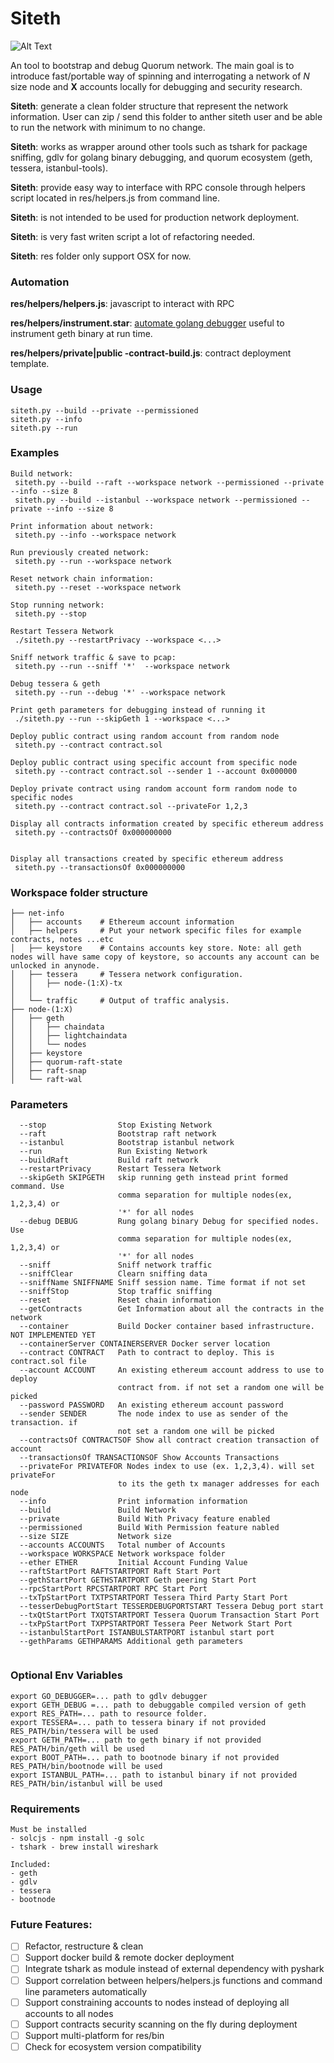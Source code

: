 # Siteth

![Alt Text](ref/build.gif)

An tool to bootstrap and debug Quorum network. The main goal is to introduce fast/portable way of spinning and interrogating a network of *N* size node
and **X** accounts locally for debugging and security research. 

**Siteth**: generate a clean folder structure that represent the network information. User can zip / send this folder to anther siteth user and be able to 
run the network with minimum to no change.

**Siteth**: works as wrapper around other tools such as tshark for package sniffing, gdlv for golang binary debugging, and quorum ecosystem (geth, tessera, istanbul-tools).

**Siteth**: provide easy way to interface with RPC console through helpers script located in res/helpers.js from command line.

**Siteth**: is not intended  to be used for production network deployment.

**Siteth**: is very fast writen script a lot of refactoring needed.

**Siteth**: res folder only support OSX for now.

### Automation
**res/helpers/helpers.js**: javascript to interact with RPC

**res/helpers/instrument.star**: [automate golang debugger](https://github.com/aarzilli/gdlv/blob/master/doc/starlark.md) useful to instrument geth binary at run time. 

**res/helpers/private|public -contract-build.js**: contract deployment template.

### Usage
```
siteth.py --build --private --permissioned
siteth.py --info
siteth.py --run
```

### Examples

```
Build network:
 siteth.py --build --raft --workspace network --permissioned --private --info --size 8
 siteth.py --build --istanbul --workspace network --permissioned --private --info --size 8
```

```
Print information about network:
 siteth.py --info --workspace network

Run previously created network:
 siteth.py --run --workspace network

Reset network chain information:
 siteth.py --reset --workspace network

Stop running network:
 siteth.py --stop
 
Restart Tessera Network
 ./siteth.py --restartPrivacy --workspace <...>
```

```
Sniff network traffic & save to pcap:
 siteth.py --run --sniff '*'  --workspace network
```

```
Debug tessera & geth 
 siteth.py --run --debug '*' --workspace network

Print geth parameters for debugging instead of running it
 ./siteth.py --run --skipGeth 1 --workspace <...>

```

```
Deploy public contract using random account from random node
 siteth.py --contract contract.sol

Deploy public contract using specific account from specific node
 siteth.py --contract contract.sol --sender 1 --account 0x000000

Deploy private contract using random account form random node to specific nodes
 siteth.py --contract contract.sol --privateFor 1,2,3
```

```
Display all contracts information created by specific ethereum address
 siteth.py --contractsOf 0x000000000


Display all transactions created by specific ethereum address
 siteth.py --transactionsOf 0x000000000
```
 

### Workspace folder structure
```
├── net-info
│   ├── accounts    # Ethereum account information
│   ├── helpers     # Put your network specific files for example contracts, notes ...etc
│   ├── keystore    # Contains accounts key store. Note: all geth nodes will have same copy of keystore, so accounts any account can be unlocked in anynode.
│   ├── tessera     # Tessera network configuration. 
│   │   ├── node-(1:X)-tx
│   │    
│   └── traffic     # Output of traffic analysis.
├── node-(1:X)
│   ├── geth
│   │   ├── chaindata
│   │   ├── lightchaindata
│   │   └── nodes
│   ├── keystore
│   ├── quorum-raft-state
│   ├── raft-snap
│   └── raft-wal

```

### Parameters
```
  --stop                Stop Existing Network
  --raft                Bootstrap raft network
  --istanbul            Bootstrap istanbul network
  --run                 Run Existing Network
  --buildRaft           Build raft network
  --restartPrivacy      Restart Tessera Network
  --skipGeth SKIPGETH   skip running geth instead print formed command. Use
                        comma separation for multiple nodes(ex, 1,2,3,4) or
                        '*' for all nodes
  --debug DEBUG         Rung golang binary Debug for specified nodes. Use
                        comma separation for multiple nodes(ex, 1,2,3,4) or
                        '*' for all nodes
  --sniff               Sniff network traffic
  --sniffClear          Clearn sniffing data
  --sniffName SNIFFNAME Sniff session name. Time format if not set
  --sniffStop           Stop traffic sniffing
  --reset               Reset chain information
  --getContracts        Get Information about all the contracts in the network
  --container           Build Docker container based infrastructure. NOT IMPLEMENTED YET
  --containerServer CONTAINERSERVER Docker server location
  --contract CONTRACT   Path to contract to deploy. This is contract.sol file
  --account ACCOUNT     An existing ethereum account address to use to deploy
                        contract from. if not set a random one will be picked
  --password PASSWORD   An existing ethereum account password
  --sender SENDER       The node index to use as sender of the transaction. if
                        not set a random one will be picked
  --contractsOf CONTRACTSOF Show all contract creation transaction of account
  --transactionsOf TRANSACTIONSOF Show Accounts Transactions
  --privateFor PRIVATEFOR Nodes index to use (ex. 1,2,3,4). will set privateFor
                        to its the geth tx manager addresses for each node
  --info                Print information information
  --build               Build Network
  --private             Build With Privacy feature enabled
  --permissioned        Build With Permission feature nabled
  --size SIZE           Network size
  --accounts ACCOUNTS   Total number of Accounts
  --workspace WORKSPACE Network workspace folder
  --ether ETHER         Initial Account Funding Value
  --raftStartPort RAFTSTARTPORT Raft Start Port
  --gethStartPort GETHSTARTPORT Geth peering Start Port
  --rpcStartPort RPCSTARTPORT RPC Start Port
  --txTpStartPort TXTPSTARTPORT Tessera Third Party Start Port
  --tesserDebugPortStart TESSERDEBUGPORTSTART Tessera Debug port start
  --txQtStartPort TXQTSTARTPORT Tessera Quorum Transaction Start Port
  --txPpStartPort TXPPSTARTPORT Tessera Peer Network Start Port
  --istanbulStartPort ISTANBULSTARTPORT istanbul start port
  --gethParams GETHPARAMS Additional geth parameters


```

### Optional Env Variables
```
export GO_DEBUGGER=... path to gdlv debugger
export GETH_DEBUG =... path to debuggable compiled version of geth
export RES_PATH=... path to resource folder.
export TESSERA=... path to tessera binary if not provided RES_PATH/bin/tessera will be used
export GETH_PATH=... path to geth binary if not provided RES_PATH/bin/geth will be used
export BOOT_PATH=... path to bootnode binary if not provided RES_PATH/bin/bootnode will be used
export ISTANBUL_PATH=... path to istanbul binary if not provided RES_PATH/bin/istanbul will be used
```

### Requirements
 ```
Must be installed
- solcjs - npm install -g solc
- tshark - brew install wireshark

Included:
- geth
- gdlv
- tessera
- bootnode
```

### Future Features:
- [ ]  Refactor, restructure & clean 
- [ ]  Support docker build & remote docker deployment
- [ ]  Integrate tshark as module instead of external dependency with pyshark
- [ ]  Support correlation between helpers/helpers.js functions and command line parameters automatically
- [ ]  Support constraining accounts to nodes instead of deploying all accounts to all nodes
- [ ]  Support contracts security scanning on the fly during deployment
- [ ]  Support multi-platform for res/bin 
- [ ]  Check for ecosystem version compatibility
